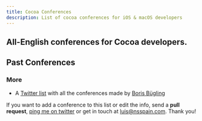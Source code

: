 ```yaml
---
title: Cocoa Conferences
description: List of cocoa conferences for iOS & macOS developers
---
```



## All-English conferences for **Cocoa** developers.

<div id="upcoming-cocoa"></div>

<div id="upcoming-general"></div>

## Past Conferences

<div id="past-cocoa"></div>

<div id="past-general"></div>

### More

* A [Twitter list](https://twitter.com/NeoNacho/lists/cocoaconferences) with all the conferences made by [Boris Bügling](https://twitter.com/NeoNacho)

If you want to add a conference to this list or edit the info, send a **pull request**, [ping me on twitter](https://twitter.com/lascorbe) or get in touch at [luis@nsspain.com](mailto:luis@nsspain.com). Thank you!


<script type="text/javascript"> 
const conferences = [
{% for conference in site.data.conferences %}
  {
    name: "{{ conference.name }}",
    link: {% if conference.link %} "{{ conference.link }}" {% else %} null {% endif %},
    location: {% if conference.location %} "{{ conference.location }}" {% else %} "TBA" {% endif %},
    cocoa: {% if conference.cocoa-only %} true {% else %} false {% endif %},
    {% if conference.start %}
		{% assign start = conference.start | split: "-" %}
    	start: { year: {{ start[0] }}, month: {{ start[1] }}, day: {{ start[2] }} },
    	{% if conference.end %}
			{% assign end = conference.end | split: "-" %}
		    end: { year: {{ end[0] }}, month: {{ end[1] }}, day: {{ end[2] }} },
    	{% else %}
	    end: { year: {{ start[0] }}, month: {{ start[1] }}, day: {{ start[2] }} },
    	{% endif %}
    {% else %}
	    start: null,
	    end: null,
    {% endif %}
    cfp: {
      {% if conference.cfp.link %}
     	 link: "{{ conference.cfp.link }}",
      {% else %}
   	   link: null,
      {% endif %}
      {% if conference.cfp.deadline %}
        {% assign dead = conference.cfp.deadline | split: "-" %}
    	  deadline: { year: {{ dead[0] }}, month: {{ dead[1] }}, day: {{ dead[2] }} }
      {% else %}
    	  deadline: null
      {% endif %}
    }
  },
{% endfor %}
];

</script>
<script type="text/javascript"> {% include helpers.js %} </script>

<script type="text/javascript">
	const now = new Date();
	const y = now.getFullYear();
	const m = now.getMonth() + 1;
	const d = now.getDate();
	
	const sorted = conferences.sort(function(l,r){ 
		if (l.end === null) { return true; }
		if (r.end === null) { return false; }
		if (l.end.year < r.end.year) { return true; }
		if (l.end.year > r.end.year) { return false; }
		if (l.end.month < r.end.month) { return true; }
		if (l.end.month > r.end.month) { return false;}
		if (l.end.day < r.end.day) { return true; }
		return false;
	});
	const cocoa = sorted.filter(function(conf){ return conf.cocoa === true });
	const general = sorted.filter(function(conf){ return conf.cocoa === false });
	
	const isUpcoming = function(conf) {
		if (conf.end === null) { return true; }
		if (conf.end.year > y) { return true; }
		if (conf.end.year < y) { return false; }
		if (conf.end.month > m) { return true; }
		if (conf.end.month < m) { return false; }
		return conf.end.day >= d;
	};
	const isPast = function(conf) { return isUpcoming(conf) === false; }
	
	const upcomingCocoa = cocoa.filter(isUpcoming);
	const upcomingGeneral = general.filter(isUpcoming);
	const pastCocoa = cocoa.filter(isPast);
	const pastGeneral = general.filter(isPast);
	
	buildSection(true, true, upcomingCocoa.reverse());
	buildSection(false, true, upcomingGeneral.reverse());
	buildSection(true, false, pastCocoa);
	buildSection(false, false, pastGeneral);
</script>